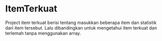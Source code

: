 # ItemTerkuat
Project item terkuat berisi tentang masukkan beberapa item dan statistik dari item tersebut. Lalu dibandingkan untuk mengetahui item terkuat dan terlemah tanpa menggunakan array.

